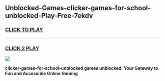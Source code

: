 
## Unblocked-Games-clicker-games-for-school-unblocked-Play-Free-7ekdv
<h3>
<a href="https://premium76.site?title=clicker-games-for-school-unblocked&ref=15A">CLICK TO PLAY</a></h3>
<hr>

<h3>
<a href="https://premium76.site?title=clicker-games-for-school-unblocked&ref=15A">CLICK 2 PLAY</a>
  
</h3>

<a href="https://premium76.site?title=clicker-games-for-school-unblocked&ref=15A"><img src="https://clearcache.store/games.png"></a>


**clicker-games-for-school-unblocked games unblocked: Your Gateway to Fun and Accessible Online Gaming**
